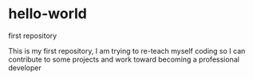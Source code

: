 # hello-world
first repository

This is my first repository, I am trying to re-teach myself coding so I can contribute to some projects and work toward becoming a professional developer
